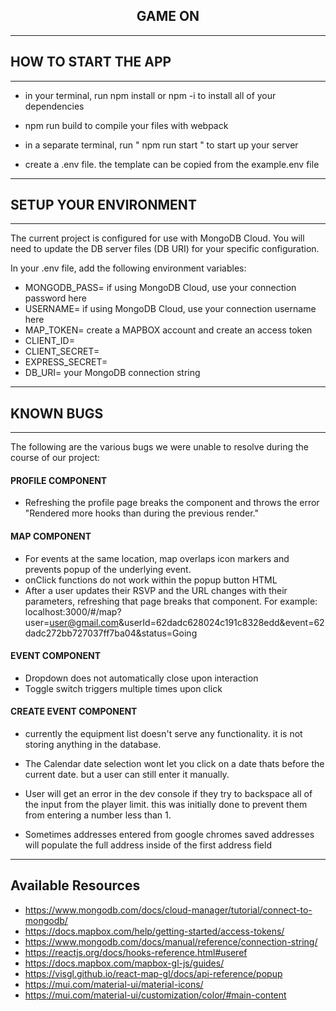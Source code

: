  <h2 align='center'>GAME ON</h2>
 
 ---

 <h2 align='left'>HOW TO START THE APP</h2>

---

- in your terminal, run npm install or npm -i to install all of your dependencies

- npm run build to compile your files with webpack

- in a separate terminal, run " npm run start " to start up your server

- create a .env file. the template can be copied from the example.env file
---
 <h2 align='left'>SETUP YOUR ENVIRONMENT</h2>

---
The current project is configured for use with MongoDB Cloud. You will need to update the DB server files (DB URI) for your specific configuration. 

In your .env file, add the following environment variables:
  - MONGODB_PASS= if using MongoDB Cloud, use your connection password here
  - USERNAME= if using MongoDB Cloud, use your connection username here
  - MAP_TOKEN= create a MAPBOX account and create an access token
  - CLIENT_ID=
  - CLIENT_SECRET=
  - EXPRESS_SECRET= 
  - DB_URI= your MongoDB connection string


---

 <h2 align='left'>KNOWN BUGS</h2>

---
The following are the various bugs we were unable to resolve during the course of our project:

<h4 align='left'>PROFILE COMPONENT</h4>

  - Refreshing the profile page breaks the component and throws the error "Rendered more hooks than during the previous render."

<h4 align='left'>MAP COMPONENT</h4>

  - For events at the same location, map overlaps icon markers and prevents popup of the underlying event.
  - onClick functions do not work within the popup button HTML
  - After a user updates their RSVP and the URL changes with their parameters, refreshing that page breaks that component. For 
  example: localhost:3000/#/map?user=user@gmail.com&userId=62dadc628024c191c8328edd&event=62dadc272bb727037ff7ba04&status=Going

<h4 align='left'>EVENT COMPONENT</h4>

  - Dropdown does not automatically close upon interaction
  - Toggle switch triggers multiple times upon click

  <h4 align='left'>CREATE EVENT COMPONENT</h4>

  - currently the equipment list doesn't serve any functionality. it is not storing anything in the database.

  - The Calendar date selection wont let you click on a date thats before the current date. but a user can still enter it manually.

  - User will get an error in the dev console if they try to backspace all of the input from the player limit. this was initially done to prevent them from entering a number less than 1.

  - Sometimes addresses entered from google chromes saved addresses will populate the full address inside of the first address field

---
  <h2 align='left'>Available Resources</h2>

  - https://www.mongodb.com/docs/cloud-manager/tutorial/connect-to-mongodb/
  - https://docs.mapbox.com/help/getting-started/access-tokens/
  - https://www.mongodb.com/docs/manual/reference/connection-string/
  - https://reactjs.org/docs/hooks-reference.html#useref
  - https://docs.mapbox.com/mapbox-gl-js/guides/
  - https://visgl.github.io/react-map-gl/docs/api-reference/popup
  - https://mui.com/material-ui/material-icons/
  - https://mui.com/material-ui/customization/color/#main-content 

  